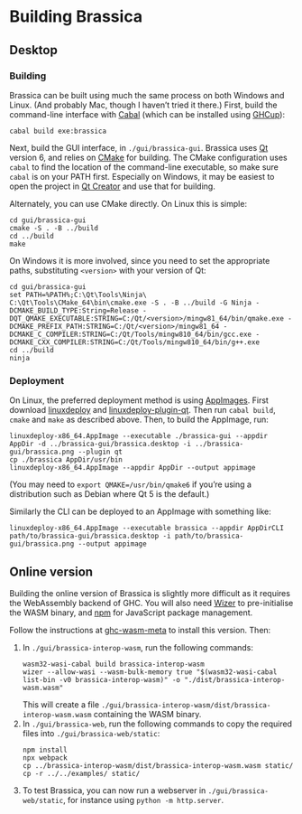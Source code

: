 # Building Brassica

## Desktop

### Building

Brassica can be built using much the same process on both Windows and Linux.
(And probably Mac, though I haven’t tried it there.)
First, build the command-line interface with [Cabal](https://www.haskell.org/cabal/) (which can be installed using [GHCup](https://www.haskell.org/ghcup/)):
```
cabal build exe:brassica
```

Next, build the GUI interface, in `./gui/brassica-gui`.
Brassica uses [Qt](https://www.qt.io/) version 6,
  and relies on [CMake](https://cmake.org/) for building.
The CMake configuration uses `cabal` to find the location of the command-line executable,
  so make sure `cabal` is on your PATH first.
Especially on Windows, it may be easiest to open the project in [Qt Creator](https://www.qt.io/product/development-tools) and use that for building.

Alternately, you can use CMake directly.
On Linux this is simple:
```
cd gui/brassica-gui
cmake -S . -B ../build
cd ../build
make
```
On Windows it is more involved, since you need to set the appropriate paths, substituting `<version>` with your version of Qt:
```
cd gui/brassica-gui
set PATH=%PATH%;C:\Qt\Tools\Ninja\
C:\Qt\Tools\CMake_64\bin\cmake.exe -S . -B ../build -G Ninja -DCMAKE_BUILD_TYPE:String=Release -DQT_QMAKE_EXECUTABLE:STRING=C:/Qt/<version>/mingw81_64/bin/qmake.exe -DCMAKE_PREFIX_PATH:STRING=C:/Qt/<version>/mingw81_64 -DCMAKE_C_COMPILER:STRING=C:/Qt/Tools/mingw810_64/bin/gcc.exe -DCMAKE_CXX_COMPILER:STRING=C:/Qt/Tools/mingw810_64/bin/g++.exe
cd ../build
ninja
```

### Deployment

On Linux, the preferred deployment method is using [AppImages](https://appimage.org/).
First download [linuxdeploy](https://github.com/linuxdeploy/linuxdeploy) and [linuxdeploy-plugin-qt](https://github.com/linuxdeploy/linuxdeploy-plugin-qt).
Then run `cabal build`, `cmake` and `make` as described above.
Then, to build the AppImage, run:
```
linuxdeploy-x86_64.AppImage --executable ./brassica-gui --appdir AppDir -d ../brassica-gui/brassica.desktop -i ../brassica-gui/brassica.png --plugin qt
cp ./brassica AppDir/usr/bin
linuxdeploy-x86_64.AppImage --appdir AppDir --output appimage
```
(You may need to `export QMAKE=/usr/bin/qmake6` if you’re using a distribution such as Debian where Qt 5 is the default.)

Similarly the CLI can be deployed to an AppImage with something like:
```
linuxdeploy-x86_64.AppImage --executable brassica --appdir AppDirCLI path/to/brassica-gui/brassica.desktop -i path/to/brassica-gui/brassica.png --output appimage
```

## Online version

Building the online version of Brassica is slightly more difficult as it requires the WebAssembly backend of GHC.
You will also need [Wizer](https://github.com/bytecodealliance/wizer) to pre-initialise the WASM binary,
  and [npm](https://www.npmjs.com/) for JavaScript package management.

Follow the instructions at [ghc-wasm-meta](https://gitlab.haskell.org/ghc/ghc-wasm-meta) to install this version.
Then:

1. In `./gui/brassica-interop-wasm`, run the following commands:
   ```
   wasm32-wasi-cabal build brassica-interop-wasm
   wizer --allow-wasi --wasm-bulk-memory true "$(wasm32-wasi-cabal list-bin -v0 brassica-interop-wasm)" -o "./dist/brassica-interop-wasm.wasm"
   ```
   This will create a file `./gui/brassica-interop-wasm/dist/brassica-interop-wasm.wasm` containing the WASM binary.
2. In `./gui/brassica-web`, run the following commands to copy the required files into `./gui/brassica-web/static`:
   ```
   npm install
   npx webpack
   cp ../brassica-interop-wasm/dist/brassica-interop-wasm.wasm static/
   cp -r ../../examples/ static/
   ```
3. To test Brassica, you can now run a webserver in `./gui/brassica-web/static`,
     for instance using `python -m http.server`.
